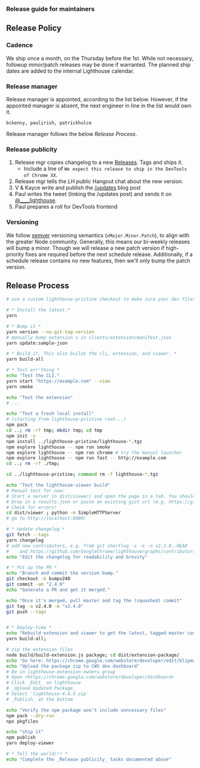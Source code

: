 ### Release guide for maintainers

## Release Policy

### Cadence

We ship once a month, on the Thursday before the 1st. While not necessary, followup minor/patch releases may be done if warranted. The planned ship dates are added to the internal Lighthouse calendar.

### Release manager

Release manager is appointed, according to the list below. However, if the appointed manager is absent, the next engineer in line in the list would own it.

    bckenny, paulirish, patrickhulce

Release manager follows the below _Release Process_.

### Release publicity

1. Release mgr copies changelog to a new [Releases](https://github.com/GoogleChrome/lighthouse/releases). Tags and ships it.
   * Include a line of `We expect this release to ship in the DevTools of Chrome XX`.
1. Release mgr tells the _LH public_ Hangout chat about the new version.
1. V & Kayce write and publish the [/updates](https://developers.google.com/web/updates/) blog post
1. Paul writes the tweet (linking the /updates post) and sends it on [@____lighthouse](https://twitter.com/____lighthouse).
1. Paul prepares a roll for DevTools frontend

### Versioning

We follow [semver](https://semver.org/) versioning semantics (`vMajor.Minor.Patch`), to align with the greater Node community. Generally, this means our bi-weekly releases will bump a minor. Though we will release a new patch version if high-priority fixes are required before the next schedule release. Additionally, if a schedule release contains no new features, then we'll only bump the patch version.


## Release Process

```sh
# use a custom lighthouse-pristine checkout to make sure your dev files aren't involved.

# * Install the latest.*
yarn

# * Bump it *
yarn version --no-git-tag-version
# manually bump extension v in clients/extension/manifest.json
yarn update:sample-json

# * Build it. This also builds the cli, extension, and viewer. *
yarn build-all

# * Test err'thing *
echo "Test the CLI."
yarn start "https://example.com" --view
yarn smoke

echo "Test the extension"
# ...

echo "Test a fresh local install"
# (starting from lighthouse-pristine root...)
npm pack
cd ..; rm -rf tmp; mkdir tmp; cd tmp
npm init -y
npm install ../lighthouse-pristine/lighthouse-*.tgz
npm explore lighthouse -- npm run smoke
npm explore lighthouse -- npm run chrome # try the manual launcher
npm explore lighthouse -- npm run fast -- http://example.com
cd ..; rm -rf ./tmp;

cd ../lighthouse-pristine; command rm -f lighthouse-*.tgz

echo "Test the lighthouse-viewer build"
# Manual test for now:
# Start a server in dist/viewer/ and open the page in a tab. You should see the viewer.
# Drop in a results.json or paste an existing gist url (e.g. https://gist.github.com/ebidel/b9fd478b5f40bf5fab174439dc18f83a).
# Check for errors!
cd dist/viewer ; python -m SimpleHTTPServer
# go to http://localhost:8000/

# * Update changelog *
git fetch --tags
yarn changelog
# add new contributors, e.g. from git shortlog -s -e -n v2.3.0..HEAD
#    and https://github.com/GoogleChrome/lighthouse/graphs/contributors
echo "Edit the changelog for readability and brevity"

# * Put up the PR *
echo "Branch and commit the version bump."
git checkout -b bumpv240
git commit -am "2.4.0"
echo "Generate a PR and get it merged."

echo "Once it's merged, pull master and tag the (squashed) commit"
git tag -a v2.4.0 -m "v2.4.0"
git push --tags


# * Deploy-time *
echo "Rebuild extension and viewer to get the latest, tagged master commit"
yarn build-all;

# zip the extension files
node build/build-extension.js package; cd dist/extension-package/
echo "Go here: https://chrome.google.com/webstore/developer/edit/blipmdconlkpinefehnmjammfjpmpbjk "
echo "Upload the package zip to CWS dev dashboard"
# Be in lighthouse-extension-owners group
# Open <https://chrome.google.com/webstore/developer/dashboard>
# Click _Edit_ on lighthouse
# _Upload Updated Package_
# Select `lighthouse-4.X.X.zip`
# _Publish_ at the bottom

echo "Verify the npm package won't include unncessary files"
npm pack --dry-run
npx pkgfiles

echo "ship it"
npm publish
yarn deploy-viewer

# * Tell the world!!! *
echo "Complete the _Release publicity_ tasks documented above"
```
